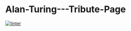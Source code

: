 # Alan-Turing---Tribute-Page
 [![linter](https://github.com/<OWNER>/<REPOSITORY>/workflows/linter/badge.svg)](https://github.com/marketplace/actions/super-linter)  
